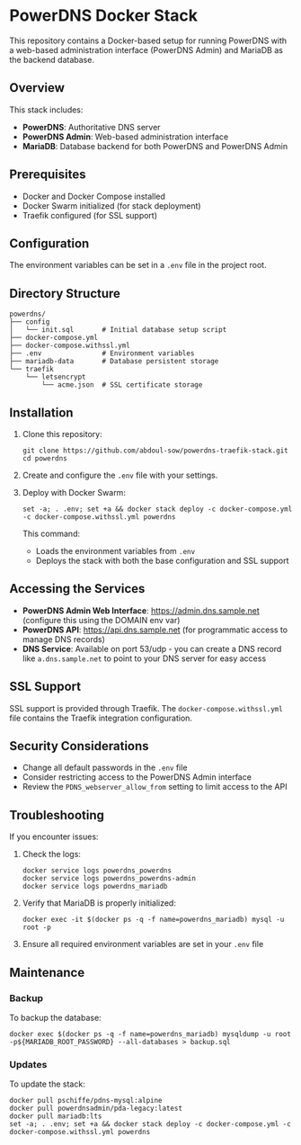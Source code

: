 # PowerDNS Docker Stack

This repository contains a Docker-based setup for running PowerDNS with a web-based administration interface (PowerDNS Admin) and MariaDB as the backend database.

## Overview

This stack includes:

- **PowerDNS**: Authoritative DNS server
- **PowerDNS Admin**: Web-based administration interface
- **MariaDB**: Database backend for both PowerDNS and PowerDNS Admin

## Prerequisites

- Docker and Docker Compose installed
- Docker Swarm initialized (for stack deployment)
- Traefik configured (for SSL support)

## Configuration

The environment variables can be set in a `.env` file in the project root.

## Directory Structure

```
powerdns/
├── config
│   └── init.sql       # Initial database setup script
├── docker-compose.yml
├── docker-compose.withssl.yml
├── .env               # Environment variables
├── mariadb-data       # Database persistent storage
└── traefik
    └── letsencrypt
        └── acme.json  # SSL certificate storage
```

## Installation

1. Clone this repository:
   ```
   git clone https://github.com/abdoul-sow/powerdns-traefik-stack.git
   cd powerdns
   ```

2. Create and configure the `.env` file with your settings.

3. Deploy with Docker Swarm:
   ```
   set -a; . .env; set +a && docker stack deploy -c docker-compose.yml -c docker-compose.withssl.yml powerdns
   ```

   This command:
   - Loads the environment variables from `.env`
   - Deploys the stack with both the base configuration and SSL support

## Accessing the Services

- **PowerDNS Admin Web Interface**: https://admin.dns.sample.net (configure this using the DOMAIN env var)
- **PowerDNS API**: https://api.dns.sample.net (for programmatic access to manage DNS records)
- **DNS Service**: Available on port 53/udp - you can create a DNS record like `a.dns.sample.net` to point to your DNS server for easy access

## SSL Support

SSL support is provided through Traefik. The `docker-compose.withssl.yml` file contains the Traefik integration configuration.

## Security Considerations

- Change all default passwords in the `.env` file
- Consider restricting access to the PowerDNS Admin interface
- Review the `PDNS_webserver_allow_from` setting to limit access to the API

## Troubleshooting

If you encounter issues:

1. Check the logs:
   ```
   docker service logs powerdns_powerdns
   docker service logs powerdns_powerdns-admin
   docker service logs powerdns_mariadb
   ```

2. Verify that MariaDB is properly initialized:
   ```
   docker exec -it $(docker ps -q -f name=powerdns_mariadb) mysql -u root -p
   ```

3. Ensure all required environment variables are set in your `.env` file

## Maintenance

### Backup

To backup the database:
```
docker exec $(docker ps -q -f name=powerdns_mariadb) mysqldump -u root -p${MARIADB_ROOT_PASSWORD} --all-databases > backup.sql
```

### Updates

To update the stack:
```
docker pull pschiffe/pdns-mysql:alpine
docker pull powerdnsadmin/pda-legacy:latest
docker pull mariadb:lts
set -a; . .env; set +a && docker stack deploy -c docker-compose.yml -c docker-compose.withssl.yml powerdns
```
